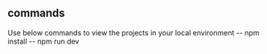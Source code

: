 ## commands
Use below commands to view the projects in your local environment
-- npm install
-- npm run dev
